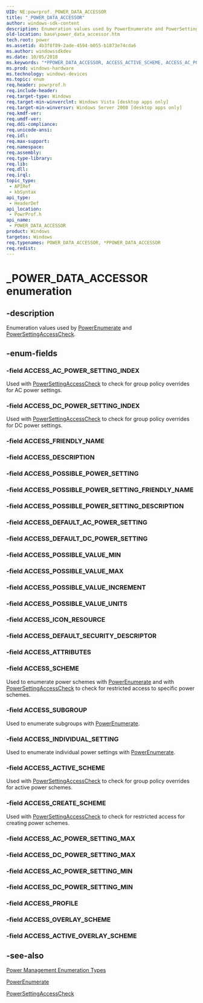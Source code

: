 ```yaml
---
UID: NE:powrprof._POWER_DATA_ACCESSOR
title: "_POWER_DATA_ACCESSOR"
author: windows-sdk-content
description: Enumeration values used by PowerEnumerate and PowerSettingAccessCheck.
old-location: base\power_data_accessor.htm
tech.root: power
ms.assetid: 4b3f8f89-2ade-4594-b055-b1873e74cda6
ms.author: windowssdkdev
ms.date: 10/05/2018
ms.keywords: "*PPOWER_DATA_ACCESSOR, ACCESS_ACTIVE_SCHEME, ACCESS_AC_POWER_SETTING_INDEX, ACCESS_CREATE_SCHEME, ACCESS_DC_POWER_SETTING_INDEX, ACCESS_INDIVIDUAL_SETTING, ACCESS_SCHEME, ACCESS_SUBGROUP, POWER_DATA_ACCESSOR, POWER_DATA_ACCESSOR enumeration, PPOWER_DATA_ACCESSOR, PPOWER_DATA_ACCESSOR enumeration pointer, _POWER_DATA_ACCESSOR, base.power_data_accessor, powrprof/ACCESS_ACTIVE_SCHEME, powrprof/ACCESS_AC_POWER_SETTING_INDEX, powrprof/ACCESS_CREATE_SCHEME, powrprof/ACCESS_DC_POWER_SETTING_INDEX, powrprof/ACCESS_INDIVIDUAL_SETTING, powrprof/ACCESS_SCHEME, powrprof/ACCESS_SUBGROUP, powrprof/POWER_DATA_ACCESSOR, powrprof/PPOWER_DATA_ACCESSOR"
ms.prod: windows-hardware
ms.technology: windows-devices
ms.topic: enum
req.header: powrprof.h
req.include-header: 
req.target-type: Windows
req.target-min-winverclnt: Windows Vista [desktop apps only]
req.target-min-winversvr: Windows Server 2008 [desktop apps only]
req.kmdf-ver: 
req.umdf-ver: 
req.ddi-compliance: 
req.unicode-ansi: 
req.idl: 
req.max-support: 
req.namespace: 
req.assembly: 
req.type-library: 
req.lib: 
req.dll: 
req.irql: 
topic_type:
 - APIRef
 - kbSyntax
api_type:
 - HeaderDef
api_location:
 - PowrProf.h
api_name:
 - POWER_DATA_ACCESSOR
product: Windows
targetos: Windows
req.typenames: POWER_DATA_ACCESSOR, *PPOWER_DATA_ACCESSOR
req.redist: 
---
```


# _POWER_DATA_ACCESSOR enumeration


## -description


Enumeration values used by <a href="https://msdn.microsoft.com/5b2c8263-d916-4909-be56-ec784537bdc3">PowerEnumerate</a> 
    and <a href="https://msdn.microsoft.com/0b89c189-b162-44d4-aa50-d78385e40c27">PowerSettingAccessCheck</a>.


## -enum-fields




### -field ACCESS_AC_POWER_SETTING_INDEX

Used with <a href="https://msdn.microsoft.com/0b89c189-b162-44d4-aa50-d78385e40c27">PowerSettingAccessCheck</a> to 
      check for group policy overrides for AC power settings.


### -field ACCESS_DC_POWER_SETTING_INDEX

Used with <a href="https://msdn.microsoft.com/0b89c189-b162-44d4-aa50-d78385e40c27">PowerSettingAccessCheck</a> to 
      check for group policy overrides for DC power settings.


### -field ACCESS_FRIENDLY_NAME


### -field ACCESS_DESCRIPTION


### -field ACCESS_POSSIBLE_POWER_SETTING


### -field ACCESS_POSSIBLE_POWER_SETTING_FRIENDLY_NAME


### -field ACCESS_POSSIBLE_POWER_SETTING_DESCRIPTION


### -field ACCESS_DEFAULT_AC_POWER_SETTING


### -field ACCESS_DEFAULT_DC_POWER_SETTING


### -field ACCESS_POSSIBLE_VALUE_MIN


### -field ACCESS_POSSIBLE_VALUE_MAX


### -field ACCESS_POSSIBLE_VALUE_INCREMENT


### -field ACCESS_POSSIBLE_VALUE_UNITS


### -field ACCESS_ICON_RESOURCE


### -field ACCESS_DEFAULT_SECURITY_DESCRIPTOR


### -field ACCESS_ATTRIBUTES


### -field ACCESS_SCHEME

Used to enumerate power schemes with 
      <a href="https://msdn.microsoft.com/5b2c8263-d916-4909-be56-ec784537bdc3">PowerEnumerate</a> and with 
      <a href="https://msdn.microsoft.com/0b89c189-b162-44d4-aa50-d78385e40c27">PowerSettingAccessCheck</a> to check for 
      restricted access to specific power schemes.


### -field ACCESS_SUBGROUP

Used to enumerate subgroups with 
      <a href="https://msdn.microsoft.com/5b2c8263-d916-4909-be56-ec784537bdc3">PowerEnumerate</a>.


### -field ACCESS_INDIVIDUAL_SETTING

Used to enumerate individual power settings with 
      <a href="https://msdn.microsoft.com/5b2c8263-d916-4909-be56-ec784537bdc3">PowerEnumerate</a>.


### -field ACCESS_ACTIVE_SCHEME

Used with <a href="https://msdn.microsoft.com/0b89c189-b162-44d4-aa50-d78385e40c27">PowerSettingAccessCheck</a> to 
      check for group policy overrides for active power schemes.


### -field ACCESS_CREATE_SCHEME

Used with <a href="https://msdn.microsoft.com/0b89c189-b162-44d4-aa50-d78385e40c27">PowerSettingAccessCheck</a> to 
      check for restricted access for creating power schemes.


### -field ACCESS_AC_POWER_SETTING_MAX


### -field ACCESS_DC_POWER_SETTING_MAX


### -field ACCESS_AC_POWER_SETTING_MIN


### -field ACCESS_DC_POWER_SETTING_MIN


### -field ACCESS_PROFILE


### -field ACCESS_OVERLAY_SCHEME


### -field ACCESS_ACTIVE_OVERLAY_SCHEME




## -see-also




<a href="https://msdn.microsoft.com/f78cd97f-586f-4091-ab4a-5f109a0f679a">Power Management Enumeration Types</a>



<a href="https://msdn.microsoft.com/5b2c8263-d916-4909-be56-ec784537bdc3">PowerEnumerate</a>



<a href="https://msdn.microsoft.com/0b89c189-b162-44d4-aa50-d78385e40c27">PowerSettingAccessCheck</a>
 

 

